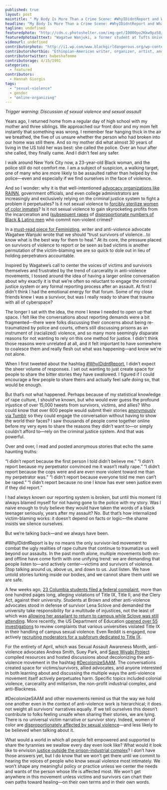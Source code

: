 ```yaml
---
published: true
layout: post
maintitle: " My Body Is More Than a Crime Scene: #WhyIDidntReport and What I Learned from Talking About It - {Young}ist"
headline: "My Body Is More Than a Crime Scene: #WhyIDidntReport and What I Learned from Talking About It"
tagline: undefined
featuredphoto: "http://cdn.c.photoshelter.com/img-get/I0000po2Kkw9pz58/s/860/688/Rosenfield-TitleIX-1206-5000px.jpg"
featuredphotoalttext: "Wagatwe Wanjuki, a former student at Tufts University, addresses a crowd in front of The Department of Education in Washington, DC."
videourl: undefined
contributorphoto: "http://i1.wp.com/www.blackgirldangerous.org/wp-content/uploads/2014/01/Hannah-Giorgis.jpg"
contributorshortbio: "Ethiopian-American writer, organizer, artist, and awkward black girl trying to make sense of diaspora."
contributortwitter: habeshafemme
contributorage: 4/15/1991
categories: 
  - featured
contributors: 
  - Hannah Giorgis
tags: 
  - "sexual-violence"
  - gender
  - "online-organizing"
---
```


_Trigger warning: Discussion of sexual violence and sexual assault_

Years ago, I returned home from a regular day of high school with my mother and three siblings. We approached our front door and my mom felt instantly that something was wrong. I remember fear hanging thick in the air we breathed, the five of us unsure whether the person who had broken into our home was still there. And so my mother did what almost 30 years of living in the US told her was best: she called the police. Over an hour after she called, they finally came. And I didn’t feel any safer.

I walk around New York City now, a 23-year-old Black woman, and the police still do not comfort me. I am a subject of suspicion, a walking target, one of many who are more likely to be assaulted rather than helped by the police—even and especially if we find ourselves in the face of violence. 

And so I wonder: why it is that well-intentioned [advocacy organizations like RAINN](http://wagatwe.com/post/79981239232/rainns-recommendations-ignore-needs-of-campus), government officials, and even college administrators are increasingly and exclusively relying on the criminal justice system to fight a problem it perpetuates? Is it not sexual violence to [forcibly sterilize women of color inmates](http://articles.latimes.com/2013/jul/14/local/la-me-prison-sterilization-20130714)? Is it not sexual violence to gain skyrocketing profits from the incarceration and ([subsequent rapes](http://america.aljazeera.com/opinions/2014/4/united-states-prisonrapesexualassaultovercrowdedprisons.html) of [disproportionate numbers of Black & Latino men](https://www.aclu.org/living-death-sentenced-die-behind-bars-what) who commit non-violent crimes?

In a [must-read piece for Feministing](http://feministing.com/2014/04/11/stop-telling-survivors-they-must-report-to-the-police/), writer and anti-violence advocate Wagatwe Wanjuki wrote that we should “trust survivors of violence…to know what is the best way for them to heal.” At its core, the pressure placed on survivors of violence to report or be seen as bad victims is another permutation of the victim-blaming we are so quick to dole out in lieu of holding perpetrators accountable.

Inspired by Wagatwe’s call to center the voices of victims and survivors themselves and frustrated by the trend of carcerality in anti-violence movements, I tossed around the idea of having a larger online conversation about why exactly it is that we’re often so reluctant to engage the criminal justice system or any formal reporting process after an assault. At first I didn’t think I had the emotional energy for that forum. Some of my close friends knew I was a survivor, but was I really ready to share that trauma with all of cyberspace?

The longer I sat with the idea, the more I knew I needed to open up that space. I felt like the conversations about reporting demands were a bit fragmented—there were folks discussing their concerns about being re-traumatized by police and courts, others still discussing prisons as an instrument of (racialized) violence, and so many more seemingly disparate reasons for not wanting to rely on this one method for justice. I didn't think those reasons were unrelated at all, and it felt important to have somewhere to coalesce them and really flesh out what was happening—and know we're not alone.

When I first tweeted about the hashtag [#WhyIDidntReport](https://twitter.com/search?q=%23WhyIDidntReport&src=hash&f=realtime), I didn’t expect the sheer volume of responses. I set out wanting to just create space for people to share the bitter stories they have swallowed. I figured if I could encourage a few people to share theirs and actually feel safe doing so, that would be enough.

But that’s not what happened. Perhaps because of my statistical knowledge of rape culture, I should’ve known, but who would ever guess the profound injustice of over 15,000 tweets from survivors, victims, and allies? Who could know that over 600 people would submit their stories [anonymously via Tumblr](http://whyididntreport.tumblr.com/) so they could engage the conversation without having to show the world their faces? I saw thousands of people come together online before my very eyes to share the reasons they didn’t want to—or simply couldn’t afford to—rely on the criminal justice system. And that was powerful.

Over and over, I read and posted anonymous stories that echo the same haunting truths:

“I didn’t report because the first person I told didn’t believe me.” 
“I didn’t report because my perpetrator convinced me it wasn’t really rape.” 
“I didn’t report because the cops were and are even more violent toward me than my perpetrator was.” 
“I didn’t report because everyone told me men can’t be raped.” 
“I didn’t report because no one I know has ever seen justice even if they did report.”

I had always known our reporting system is broken, but until this moment I’d always blamed myself for not having gone to the police with my story. Was I naive enough to truly believe they would have taken the words of a black teenager seriously, years after my assault? No. But that’s how internalized victim-blaming works: it doesn’t depend on facts or logic—the shame insists we silence ourselves.

But we’re talking back—and we always have been.


 #WhyIDidntReport is by no means the only survivor-led movement to combat the ugly realities of rape culture that continue to traumatize us well beyond our assaults. In the past month alone, multiple movements both on- and offline have come forth with one unifying trend: we are demanding that people listen to—and actively center—victims and survivors of violence. Stop talking around us, above us, and down to us. Just listen. We have untold stories lurking inside our bodies, and we cannot share them until we are safe.

A few weeks ago, [23 Columbia students filed a federal complaint](http://youngist.org/columbia-students-file-clery-act-title-ix-complaints/#.U5H99ZRdX0w), more than one hundred pages long, alleging violations of Title IX, Title II, and the Clery Act, against their university. Students at Brown and other anti-violence advocates stood in defense of survivor Lena Sclove and demanded the university take responsibility for a multitude of injustices, not the least of which was [allowing her assailant to return to campus while Sclove was still attending](http://www.browndailyherald.com/2014/04/23/u-mishandled-sexual-assault-case-victim-says/). More recently, the US Department of Education [opened over 55 investigations](http://www.huffingtonpost.com/2014/05/06/title-ix-investigations-education-department_n_5273986.html) to review complaints that various universities violated Title IX in their handling of campus sexual violence. Even Reddit is engaged, now actively [recruiting moderators for a subforum dedicated to Title IX](http://www.reddit.com/r/Feminism/comments/25ykxu/we_are_recruiting_moderators_for_rtitleix_a/). 

For the entirety of April, which was Sexual Assault Awareness Month, anti-violence advocates Andrea Smith, Suey Park, and [Save Wiyabi Project](http://save-wiyabi-project.tumblr.com/) compiled resources and hosted discussions about decolonizing the anti-violence movement in the hashtag [#DecolonizeSAAM](https://twitter.com/search?f=realtime&q=%23DecolonizeSAAM&src=hash). The conversations created space for victims/survivors, allied advocates, and anyone interested in both learning about and discussing the multiple ways the anti-violence movement itself actively perpetuates harm. Specific topics included colonial violence, carcerality and militarism, the non-profit industrial complex, and anti-Blackness. 

 #DecolonizeSAAM and other movements remind us that the way we hold one another even in the context of anti-violence work is hierarchical; it does not weight all survivors’ narratives equally. If we tell ourselves this doesn’t contribute to folks feeling unsafe when sharing their stories, we are lying. There is no universal victim narrative or survivor story. Indeed, women of color are [disproportionately affected by sexual violence](http://www.huffingtonpost.com/anahvia-taiyib/jezebel-pocahottie-mami-a_b_5113462.html)—and less likely to be believed when talking about it.

What would a world in which all people felt empowered and supported to share the tyrannies we swallow every day even look like? What would it look like to envision [justice outside the prison-industrial complex](http://www.feministe.us/blog/archives/2012/01/30/some-transformative-justice-links/)? I don’t have those answers yet, but I do know that we won’t get there until we commit to hearing the voices of people who know sexual violence most intimately. We won’t shape any meaningful policy or practice unless we center the needs and wants of the person whose life is affected most. We won’t get anywhere in this movement unless victims and survivors can chart their own paths toward healing—on their own terms and in their own words.
